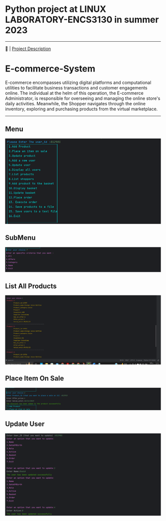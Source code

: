 # Python project at LINUX LABORATORY-ENCS3130 in summer 2023 
___________________________________________________________

🔗 | [Project Description](./Python-Project-Summer-2023.pdf)  <br>
# E-commerce-System

E-commerce encompasses utilizing digital platforms and computational utilities to facilitate business transactions and customer engagements online. 
The individual at the helm of this operation, the E-commerce Administrator, is responsible for overseeing and managing the online store's daily activities.
Meanwhile, the Shopper navigates through the online inventory, exploring and purchasing products from the virtual marketplace.
___________________________________________________________

## Menu
![ Screenshot1](Imgs/Menu.png)
## SubMenu
![ Screenshot2](Imgs/Submenu.png)
## List All Products
![ Screenshot4](Imgs/ListAllProducts.png)
## Place Item On Sale
![ Screenshot5](Imgs/PlaceItemOnSale.png)
## Update User
![ Screenshot6](Imgs/UpdateUser.png)
